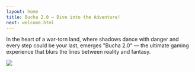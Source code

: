 ```yaml
---
layout: home
title: Bucha 2.0 — Dive into the Adventure!
next: welcome.html
---
```


In the heart of a war-torn land, where shadows dance with danger and every step could be your last, emerges "Bucha 2.0" — the ultimate gaming experience that blurs the lines between reality and fantasy.

[![](https://thepiratecircus.com/Inquisition/indulgentia/oobo7.jpg)](https://moses.lamourism.com/shabbat/bucha.webp?debug=assets)

